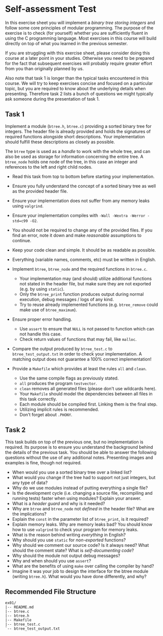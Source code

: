 # Self-assessment Test

In this exercise sheet you will implement a *binary tree storing integers* and follow
some core principles of modular programming. The purpose of the exercise is to
check (for yourself) whether you are sufficiently fluent in using the C programming
language. Most exercises in this course will build directly on top of what
you learned in the previous semester.

If you are struggling with this exercise sheet, please consider doing this course at a later point in your studies. Otherwise you need to be prepared for the fact that subsequent exercises will probably require greater effort from you than originally planned by us.

Also note that task 1 is longer than the typical tasks encountered in this
course. We will try to keep exercises concise and focused on a particular topic,
but you are required to know about the underlying details when presenting.
Therefore task 2 lists a bunch of questions we might typically ask someone during
the presentation of task 1.

## Task 1

Implement a module (`btree.h`, `btree.c`) providing a sorted binary tree for
integers. The header file is already provided and holds the signatures of
required functions alongside short descriptions. Your implementation should
fulfill these descriptions as closely as possible.

The `btree` type is used as a *handle* to work with the whole tree, and can also be used as storage for information concerning the entire tree. A `btree_node` holds one node of the tree, in this case an integer and references to the left and right child nodes.

- Read this task from top to bottom before starting your implementation.
- Ensure you fully understand the concept of a sorted binary tree as well as the provided header file.
- Ensure your implementation does not suffer from any memory leaks using
  `valgrind`.
- Ensure your implementation compiles with `-Wall -Wextra -Werror -std=c99
  -O2`.
- You should not be required to change any of the provided files. If you find an error, note it down and make *reasonable* assumptions to continue.
- Keep your code clean and simple. It should be as readable as possible.
- Everything (variable names, comments, etc) must be written in English.

- Implement `btree`, `btree_node` and the required functions in `btree.c`.
    - Your implementation may (and should) utilize additional functions not stated in the header file, but make sure they are not exported (e.g. by using `static`).
    - Only the `btree_print` function produces output during normal execution, debug messages / logs of any kind.
    - Try to reuse already implemented functions (e.g. `btree_remove` could make
      use of `btree_maximum`).

- Ensure proper error handling.
    - Use `assert` to ensure that `NULL` is not passed to function which can not handle this case.
    - Check return values of functions that may fail, like `malloc`.

- Compare the output produced by `btree_test.c` to `btree_test_output.txt` in
  order to check your implementation. A matching output does not guarantee a
  100% correct implementation!

- Provide a `Makefile` which provides at least the rules `all` and `clean`.
    - Use the same compile flags as previously stated.
    - `all` produces the program `testvector`.
    - `clean` removes all generated files (please don't use wildcards here).
    - Your `Makefile` should model the dependencies between all files in this
      task correctly.
    - Each module should be compiled first. Linking them is the final step.
    - Utilizing implicit rules is recommended.
    - Don't forget about `.PHONY`.

## Task 2

This task builds on top of the previous one, but no implementation is 
required. Its purpose is to ensure you understand the background behind the
details of the previous task. You should be able to answer the following
questions without the use of any additional notes. Presenting images and
examples is fine, though not required.

- When would you use a sorted binary tree over a linked list?
- What would you change if the tree had to support not just integers, but any type of data?
- Why do we use modules instead of putting everything a single file?
- Is the development cycle (i.e. changing a source file, recompiling and running tests) faster when using modules? Explain your answer.
- What is a *header guard* and why is it needed?
- Why are `btree` and `btree_node` not *defined* in the header file? What are the implications?
- Explain the `const` in the parameter list of `btree_print`, is it required?
- Explain memory leaks. Why are memory leaks bad? You should know how to use `valgrind` to check your program for memory leaks.
- What is the reason behind writing *everything* in English?
- Why should you use `static` for *non-exported* functions?
- Why should we comment our source code? Is it always need? What should the comment state? What is *self-documenting code*?
- Why should the module not output debug messages?
- Why and when should you use `assert`? 
- What are the benefits of using `make` over calling the compiler by hand?
- Imagine it was your job to design the interface for the btree module (writing `btree.h`). What would you have done differently, and why?

## Recommended File Structure

    ex01/
    |-- README.md
    |-- btree.c
    |-- btree.h
    |-- Makefile
    |-- btree_test.c
    `-- btree_test_output.txt
